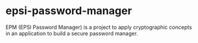 # epsi-password-manager
EPM (EPSI Password Manager) is a project to apply cryptographic concepts in an application to build a secure password manager.

